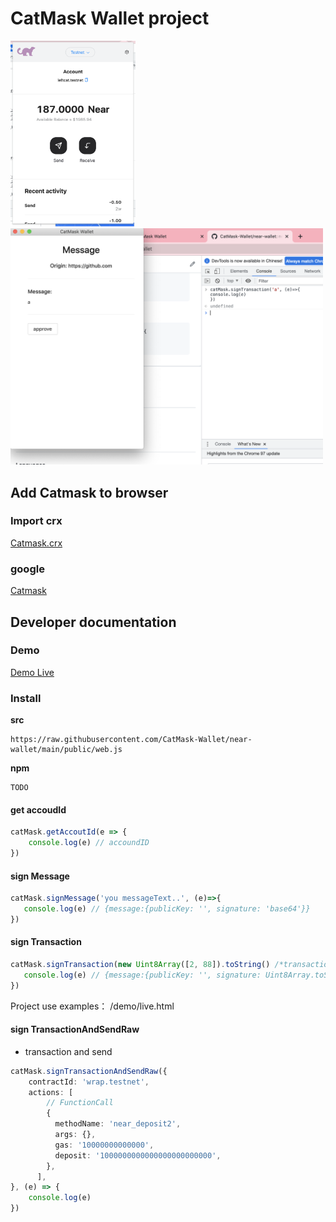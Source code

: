 # CatMask Wallet project

<img width="200" src="/readme/overView.png" />
<img width="500" src="/readme/message.png" />

## Add Catmask to browser

### Import crx

[Catmask.crx](https://github.com/CatMask-Wallet/near-wallet/blob/main/figpfhmohkmngdecpfpheomfdgekgiap_main.crx)
### google 

[Catmask](https://chrome.google.com/webstore/detail/catmask/figpfhmohkmngdecpfpheomfdgekgiap)




## Developer documentation

### Demo

[Demo Live](https://catmask-wallet.github.io/near-wallet/demo/live.html)

### Install

**src**
 
 ```
 https://raw.githubusercontent.com/CatMask-Wallet/near-wallet/main/public/web.js
 ```

**npm**

```
TODO
```

#### get accoudId
```js
catMask.getAccoutId(e => {
    console.log(e) // accoundID
})
```
 #### sign Message
 ```js
catMask.signMessage('you messageText..', (e)=>{
    console.log(e) // {message:{publicKey: '', signature: 'base64'}}
})
 ```
 #### sign Transaction
 ```js
catMask.signTransaction(new Uint8Array([2, 88]).toString() /*transaction hash*/, (e)=>{
    console.log(e) // {message:{publicKey: '', signature: Uint8Array.toString()}}
})
```
Project use examples： /demo/live.html


#### sign TransactionAndSendRaw
* transaction and send
```ts
catMask.signTransactionAndSendRaw({
    contractId: 'wrap.testnet',
    actions: [
        // FunctionCall
        {
          methodName: 'near_deposit2',
          args: {},
          gas: '10000000000000',
          deposit: '1000000000000000000000000',
        },
      ],
}, (e) => {
    console.log(e)
})
```
